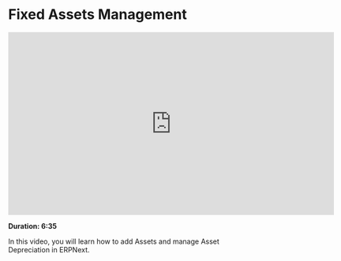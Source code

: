 # Fixed Assets Management

<iframe width="660" height="371" src="https://www.youtube.com/embed/I-K8pLRmvSo" frameborder="0" allowfullscreen></iframe>

**Duration: 6:35**

In this video, you will learn how to add Assets and manage Asset Depreciation in ERPNext.